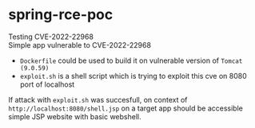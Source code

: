 # spring-rce-poc
Testing CVE-2022-22968  
Simple app vulnerable to CVE-2022-22968
- `Dockerfile` could be used to build it on vulnerable version of `Tomcat (9.0.59)`  
- `exploit.sh` is a shell script which is trying to exploit this cve on 8080 port of localhost  

If attack with `exploit.sh` was succesfull, on context of `http://localhost:8080/shell.jsp` on a target app should be accessible  
simple JSP website with basic webshell.

